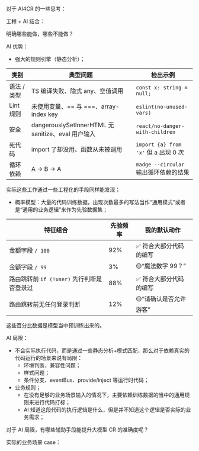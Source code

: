 
对于 AI4CR 的一些思考：

工程 + AI 结合：

明确哪些能做，哪些不能做？

AI 优势：

* 强大的规则引擎（静态分析）；

| 类别      | 典型问题                                         | 检出示例                             |
| ------- | -------------------------------------------- | -------------------------------- |
| 语法 / 类型 | TS 编译失败、隐式 any、空值调用                          | `const x: string = null;`        |
| Lint 规则 | 未使用变量、== 与 ===、array-index key               | `eslint(no-unused-vars)`         |
| 安全      | dangerouslySetInnerHTML 无 sanitize、eval 用户输入 | `react/no-danger-with-children`  |
| 死代码     | import 了却没用、函数从未被调用                          | `import {a} from 'x'` 但 a 出现 0 次 |
| 循环依赖    | A → B → A                                    | `madge --circular` 输出循环依赖的结果       |

实际这些工作通过一些工程化的手段同样能发现；


* 概率模型：大量的代码训练数据，出现次数最多的写法当作“通用模式”或者是“通用的业务逻辑”来作为先验数据集；

| 特征组合                   | 先验频率 | 我的默认动作        |
| ---------------------- | ---- | ------------- |
| 金额字段 `/ 100`           | 92%  | ✅ 符合大部分代码的编写        |
| 金额字段 `/ 99`            | 3%   | 🟡“魔法数字 99？”  |
| 路由跳转前 `if (!user)` 先行判断是否登录过 | 88%  | ✅ 符合大部分代码的编写        |
| 路由跳转前无任何登录判断           | 12%  | 🟡“请确认是否允许游客” |

这些百分比数据是模型当中预训练出来的。


AI 局限：

* 不会实际执行代码，而是通过一些静态分析+模式匹配，那么对于依赖真实的代码运行的场景来说有局限：
  * 环境判断，兼容性问题；
  * 样式问题；
  * 条件分支、eventBus、provide/inject 等运行时代码；
* 业务规则；
  * 在没有足够的业务场景输入的情况下，主要依赖训练数据的当中的通用规则来进行代码打标；
  * AI 知道这段代码的执行逻辑是什么，但是并不知道这个逻辑是否实际的业务需求；

对于 AI 局限，有哪些辅助手段能提升大模型 CR 的准确度呢？


实际的业务场景 case：